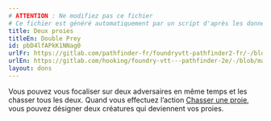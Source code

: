 ```yaml
---
# ATTENTION : Ne modifiez pas ce fichier
# Ce fichier est généré automatiquement par un script d'après les données du module Foundry VTT officiel et de sa traduction
title: Deux proies
titleEn: Double Prey
id: pbD4lfAPkK1NNag0
urlFr: https://gitlab.com/pathfinder-fr/foundryvtt-pathfinder2-fr/-/blob/master/data/feats/pbD4lfAPkK1NNag0.htm
urlEn: https://gitlab.com/hooking/foundry-vtt---pathfinder-2e/-/blob/master/packs/data/feats.db/double-prey.json
layout: dons
---
```

Vous pouvez vous focaliser sur deux adversaires en même temps et les chasser tous les deux. Quand vous effectuez l’action [Chasser une proie](../actions/chasser-une-proie.html), vous pouvez désigner deux créatures qui deviennent vos proies.
